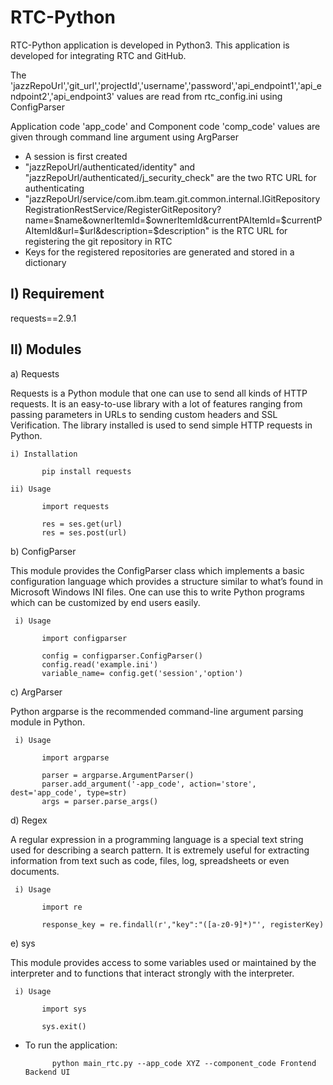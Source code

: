 # RTC-Python

RTC-Python application is developed in Python3. This application is developed for integrating RTC and GitHub.

The 'jazzRepoUrl','git_url','projectId','username','password','api_endpoint1','api_endpoint2','api_endpoint3' values are read from rtc_config.ini using ConfigParser

Application code 'app_code' and Component code 'comp_code' values are given through command line argument using ArgParser

- A session is first created
- "jazzRepoUrl/authenticated/identity" and "jazzRepoUrl/authenticated/j_security_check" are the two RTC URL for authenticating
- "jazzRepoUrl/service/com.ibm.team.git.common.internal.IGitRepositoryRegistrationRestService/RegisterGitRepository?name=$name&ownerItemId=$ownerItemId&currentPAItemId=$currentPAItemId&url=$url&description=$description" is the RTC URL for registering the git repository in RTC
- Keys for the registered repositories are generated and stored in a dictionary

I) Requirement 
   -------------
   
   requests==2.9.1

II) Modules
   ----------
   
  a) Requests
  
   Requests is a Python module that one can use to send all kinds of HTTP requests. It is an easy-to-use library with a lot of features ranging from passing parameters in URLs to sending custom headers and SSL Verification. The library installed is used to send simple HTTP requests in Python.
                
    i) Installation
       
           pip install requests

    ii) Usage
    
           import requests

           res = ses.get(url)
           res = ses.post(url)                   
  
  b) ConfigParser
  
   This module provides the ConfigParser class which implements a basic configuration language which provides a structure similar to what’s found in Microsoft Windows INI files. One can use this to write Python programs which can be customized by end users easily.
        
     i) Usage
     
           import configparser

           config = configparser.ConfigParser()
           config.read('example.ini')    
           variable_name= config.get('session','option')
                                
  c) ArgParser
  
   Python argparse is the recommended command-line argument parsing module in Python.
        
     i) Usage
     
           import argparse

           parser = argparse.ArgumentParser()
           parser.add_argument('-app_code', action='store', dest='app_code', type=str)             
           args = parser.parse_args()

  d) Regex 
       
   A regular expression in a programming language is a special text string used for describing a search pattern. It is extremely useful for extracting information from text such as code, files, log, spreadsheets or even documents.
        
     i) Usage
     
           import re
  
           response_key = re.findall(r',"key":"([a-z0-9]*)"', registerKey)

  e) sys
  
   This module provides access to some variables used or maintained by the interpreter and to functions that interact strongly with the interpreter.
        
     i) Usage 
     
           import sys

           sys.exit()
        
  - To run the application: 
  
              python main_rtc.py --app_code XYZ --component_code Frontend Backend UI

